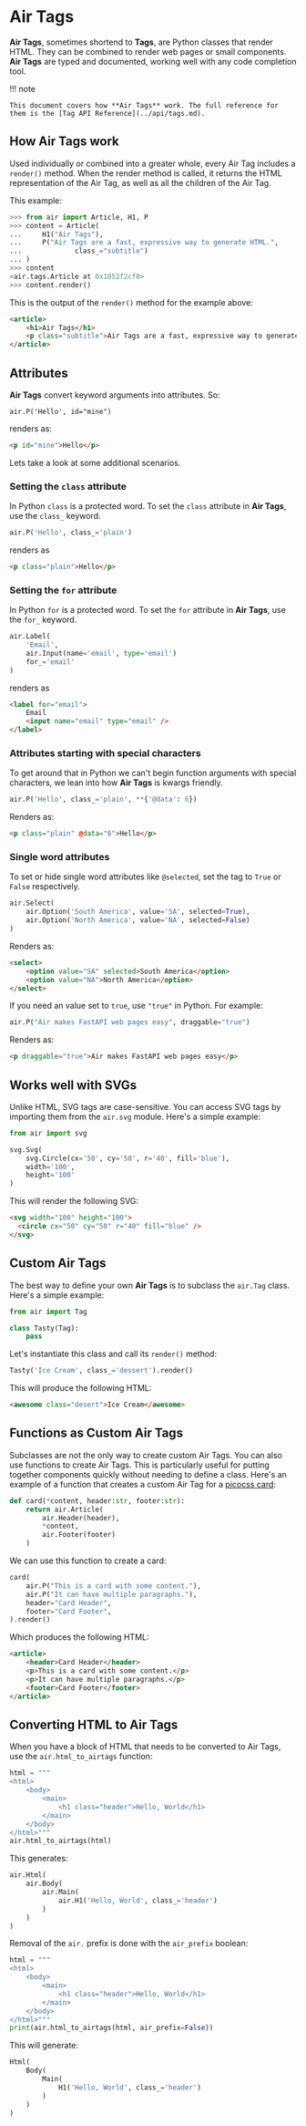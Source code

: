 # Air Tags

**Air Tags**, sometimes shortend to **Tags**, are Python classes that render HTML. They can be combined to render web pages or small components. **Air Tags** are typed and documented, working well with any code completion tool.

!!! note

    This document covers how **Air Tags** work. The full reference for them is the [Tag API Reference](../api/tags.md).

## How **Air Tags** work

Used individually or combined into a greater whole, every Air Tag includes a `render()` method. When the render method is called, it returns the HTML representation of the Air Tag, as well as all the children of the Air Tag.

This example:

```python
>>> from air import Article, H1, P
>>> content = Article(
...     H1("Air Tags"),
...     P("Air Tags are a fast, expressive way to generate HTML.",
...             class_="subtitle")
... )
>>> content
<air.tags.Article at 0x1052f2cf0>
>>> content.render()
```

This is the output of the `render()` method for the example above:

```html
<article>
    <h1>Air Tags</h1>
    <p class="subtitle">Air Tags are a fast, expressive way to generate HTML.</p>
</article>
```

## Attributes

**Air Tags** convert keyword arguments into attributes. So:

```python+html
air.P('Hello', id="mine")
```

renders as:

```html
<p id="mine">Hello</p>
```

Lets take a look at some additional scenarios.

### Setting the `class` attribute

In Python `class` is a protected word. To set the `class` attribute in **Air Tags**, use the `class_` keyword.

```python
air.P('Hello', class_='plain')
```

renders as

```html
<p class="plain">Hello</p>
```

### Setting the `for` attribute

In Python `for` is a protected word. To set the `for` attribute in **Air Tags**, use the `for_` keyword.

```python
air.Label(
    'Email',
    air.Input(name='email', type='email')
    for_='email'
)
```

renders as

```html
<label for="email">
    Email
    <input name="email" type="email" />
</label>
```

### Attributes starting with special characters

To get around that in Python we can't begin function arguments with special characters, we lean into how **Air Tags** is kwargs friendly.

```python
air.P('Hello', class_='plain', **{'@data': 6})
```

Renders as:

```html
<p class="plain" @data="6">Hello</p>
```


### Single word attributes

To set or hide single word attributes like `@selected`, set the tag to `True` or `False` respectively. 

```python
air.Select(
    air.Option('South America', value='SA', selected=True),
    air.Option('North America', value='NA', selected=False)
)
```

Renders as:

```html
<select>
    <option value="SA" selected>South America</option>
    <option value="NA">North America</option>
</select>
```

If you need an value set to `true`, use `"true"` in Python. For example:

```python
air.P("Air makes FastAPI web pages easy", draggable="true")
```

Renders as:

```html
<p draggable="true">Air makes FastAPI web pages easy</p>
```

## Works well with SVGs

Unlike HTML, SVG tags are case-sensitive. You can access SVG tags by importing them from the `air.svg` module. Here's a simple example:

```python
from air import svg

svg.Svg(
    svg.Circle(cx='50', cy='50', r='40', fill='blue'),
    width='100',
    height='100'
)
```

This will render the following SVG:

```html
<svg width="100" height="100">
  <circle cx="50" cy="50" r="40" fill="blue" />
</svg>
```

## Custom Air Tags

The best way to define your own **Air Tags** is to subclass the `air.Tag` class. Here's a simple example:


```python
from air import Tag

class Tasty(Tag):
    pass
```

Let's instantiate this class and call its `render()` method:

```python
Tasty('Ice Cream', class_='dessert').render()
```

This will produce the following HTML:

```html
<awesome class="desert">Ice Cream</awesome>
```

## Functions as Custom **Air Tags** 

Subclasses are not the only way to create custom Air Tags. You can also use functions to create Air Tags. This is particularly useful for putting together components quickly without needing to define a class. Here's an example of a function that creates a custom Air Tag for a [picocss card](https://picocss.com/docs/card):

```python
def card(*content, header:str, footer:str):
    return air.Article(
        air.Header(header),
        *content,
        air.Footer(footer)
    )
```

We can use this function to create a card:

```python
card(
    air.P("This is a card with some content."),
    air.P("It can have multiple paragraphs."),
    header="Card Header",
    footer="Card Footer",
).render()
```

Which produces the following HTML:

```html
<article>
    <header>Card Header</header>
    <p>This is a card with some content.</p>
    <p>It can have multiple paragraphs.</p>
    <footer>Card Footer</footer>
</article>
```

## Converting HTML to Air Tags

When you have a block of HTML that needs to be converted to Air Tags, use the `air.html_to_airtags` function:

```python
html = """
<html>
    <body>
        <main>
            <h1 class="header">Hello, World</h1>
        </main>
    </body>
</html>"""
air.html_to_airtags(html)
```

This generates:

```python
air.Html(
    air.Body(
        air.Main(
            air.H1('Hello, World', class_='header')
        )
    )
)
```

Removal of the `air.` prefix is done with the `air_prefix` boolean:

```python
html = """
<html>
    <body>
        <main>
            <h1 class="header">Hello, World</h1>
        </main>
    </body>
</html>"""
print(air.html_to_airtags(html, air_prefix=False))
```

This will generate:

```python
Html(
    Body(
        Main(
            H1('Hello, World', class_='header')
        )
    )
)
```